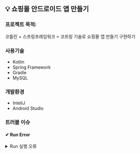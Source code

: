 ## 💡 쇼핑몰 안드로이드 앱 만들기

### 프로젝트 목적: 
코틀린 + 스프링프레임워크 = 코프링 기술로 쇼핑몰 앱 만들기 구현하기 


### 사용기술
+ Kotlin
+ Spring Framework
+ Gradle
+ MySQL

### 개발환경
+ InteliJ
+ Android Studio


### 트러블 이슈

#### ✔ Run Error
<details>
<summary>Run 실행 오류</summary>
<div markdown="1">

- Error starting ApplicationContext. To display the conditions report re-run your application with 'debug' enabled.
- 원인: aplication.yml 설정을 안하여 오류 발생

### 💡 해결 방법
<details>
<summary>Run 실행 오류 개선</summary>
<div markdown="1">

  
#### application.yml
~~~
spring:
  datasource:
    url: jdbc:mysql://127.0.0.1:3306/스키마 명?useUnicode=true&serverTimezone=UTC
    username: 아이디
    password: 비밀번호
    data-username: 아이디
    data-password: 비밀번호
    driver-class-name: com.mysql.jdbc.Driver
  jpa:
    hibernate:
      ddl-auto: update
    database-platform: org.hibernate.dialect.MySQL5InnoDBDialect
~~~

</div>
</details>  

</div>
</details>  
